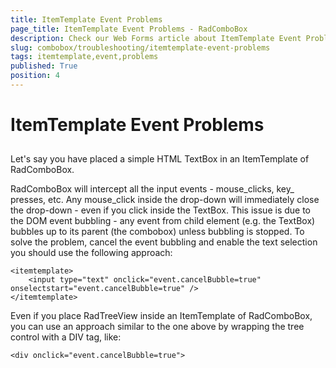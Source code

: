 ```yaml
---
title: ItemTemplate Event Problems
page_title: ItemTemplate Event Problems - RadComboBox
description: Check our Web Forms article about ItemTemplate Event Problems.
slug: combobox/troubleshooting/itemtemplate-event-problems
tags: itemtemplate,event,problems
published: True
position: 4
---
```


# ItemTemplate Event Problems



## 

Let's say you have placed a simple HTML TextBox in an ItemTemplate of RadComboBox.

RadComboBox will intercept all the input events - mouse_clicks, key_ presses, etc. Any mouse_click inside the drop-down will immediately close the drop-down - even if you click inside the TextBox. This issue is due to the DOM event bubbling - any event from child element (e.g. the TextBox) bubbles up to its parent (the combobox) unless bubbling is stopped. To solve the problem, cancel the event bubbling and enable the text selection you should use the following approach:

````ASPNET
<itemtemplate>   
	<input type="text" onclick="event.cancelBubble=true" onselectstart="event.cancelBubble=true" />
</itemtemplate>
````



Even if you place RadTreeView inside an ItemTemplate of RadComboBox, you can use an approach similar to the one above by wrapping the tree control with a DIV tag, like:

````ASPNET
<div onclick="event.cancelBubble=true">
````


